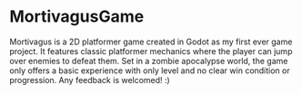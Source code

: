 # MortivagusGame
Mortivagus is a 2D platformer game created in Godot as my first ever game project. It features classic platformer mechanics where the player can jump over enemies to defeat them. Set in a zombie apocalypse world, the game only offers a basic experience with only level and no clear win condition or progression.   Any feedback is welcomed!  :)
